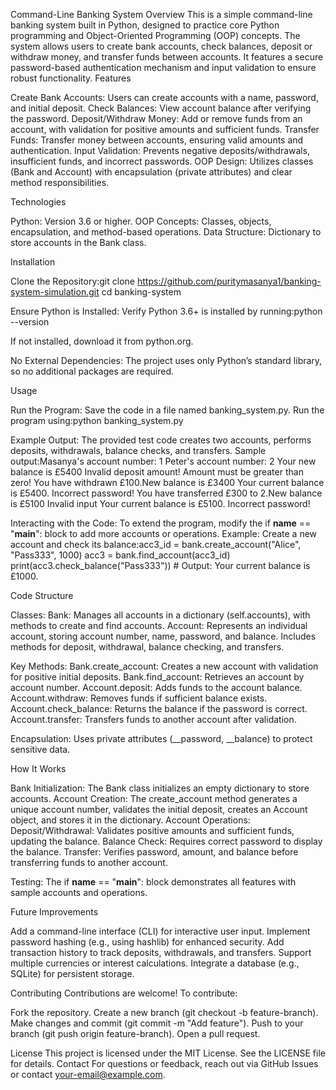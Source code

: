 Command-Line Banking System
Overview
This is a simple command-line banking system built in Python, designed to practice core Python programming and Object-Oriented Programming (OOP) concepts. The system allows users to create bank accounts, check balances, deposit or withdraw money, and transfer funds between accounts. It features a secure password-based authentication mechanism and input validation to ensure robust functionality.
Features

Create Bank Accounts: Users can create accounts with a name, password, and initial deposit.
Check Balances: View account balance after verifying the password.
Deposit/Withdraw Money: Add or remove funds from an account, with validation for positive amounts and sufficient funds.
Transfer Funds: Transfer money between accounts, ensuring valid amounts and authentication.
Input Validation: Prevents negative deposits/withdrawals, insufficient funds, and incorrect passwords.
OOP Design: Utilizes classes (Bank and Account) with encapsulation (private attributes) and clear method responsibilities.

Technologies

Python: Version 3.6 or higher.
OOP Concepts: Classes, objects, encapsulation, and method-based operations.
Data Structure: Dictionary to store accounts in the Bank class.

Installation

Clone the Repository:git clone https://github.com/puritymasanya1/banking-system-simulation.git
cd banking-system


Ensure Python is Installed:
Verify Python 3.6+ is installed by running:python --version


If not installed, download it from python.org.


No External Dependencies:
The project uses only Python’s standard library, so no additional packages are required.



Usage

Run the Program:
Save the code in a file named banking_system.py.
Run the program using:python banking_system.py




Example Output:
The provided test code creates two accounts, performs deposits, withdrawals, balance checks, and transfers. Sample output:Masanya's account number: 1
Peter's account number: 2
Your new balance is £5400
Invalid deposit amount!
Amount must be greater than zero!
You have withdrawn £100.New balance is £3400
Your current balance is £5400.
Incorrect password!
You have transferred £300 to 2.New balance is £5100
Invalid input
Your current balance is £5100.
Incorrect password!




Interacting with the Code:
To extend the program, modify the if __name__ == "__main__": block to add more accounts or operations.
Example: Create a new account and check its balance:acc3_id = bank.create_account("Alice", "Pass333", 1000)
acc3 = bank.find_account(acc3_id)
print(acc3.check_balance("Pass333"))  # Output: Your current balance is £1000.





Code Structure

Classes:
Bank: Manages all accounts in a dictionary (self.accounts), with methods to create and find accounts.
Account: Represents an individual account, storing account number, name, password, and balance. Includes methods for deposit, withdrawal, balance checking, and transfers.


Key Methods:
Bank.create_account: Creates a new account with validation for positive initial deposits.
Bank.find_account: Retrieves an account by account number.
Account.deposit: Adds funds to the account balance.
Account.withdraw: Removes funds if sufficient balance exists.
Account.check_balance: Returns the balance if the password is correct.
Account.transfer: Transfers funds to another account after validation.


Encapsulation: Uses private attributes (__password, __balance) to protect sensitive data.

How It Works

Bank Initialization: The Bank class initializes an empty dictionary to store accounts.
Account Creation: The create_account method generates a unique account number, validates the initial deposit, creates an Account object, and stores it in the dictionary.
Account Operations:
Deposit/Withdrawal: Validates positive amounts and sufficient funds, updating the balance.
Balance Check: Requires correct password to display the balance.
Transfer: Verifies password, amount, and balance before transferring funds to another account.


Testing: The if __name__ == "__main__": block demonstrates all features with sample accounts and operations.

Future Improvements

Add a command-line interface (CLI) for interactive user input.
Implement password hashing (e.g., using hashlib) for enhanced security.
Add transaction history to track deposits, withdrawals, and transfers.
Support multiple currencies or interest calculations.
Integrate a database (e.g., SQLite) for persistent storage.

Contributing
Contributions are welcome! To contribute:

Fork the repository.
Create a new branch (git checkout -b feature-branch).
Make changes and commit (git commit -m "Add feature").
Push to your branch (git push origin feature-branch).
Open a pull request.

License
This project is licensed under the MIT License. See the LICENSE file for details.
Contact
For questions or feedback, reach out via GitHub Issues or contact your-email@example.com.

